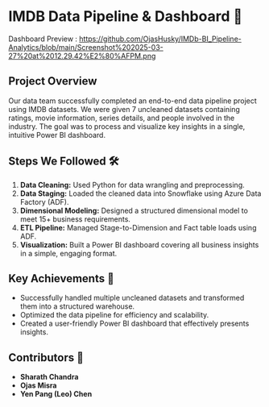 # IMDB Data Pipeline & Dashboard 🚀

Dashboard Preview : https://github.com/OjasHusky/IMDb-BI_Pipeline-Analytics/blob/main/Screenshot%202025-03-27%20at%2012.29.42%E2%80%AFPM.png

## Project Overview
Our data team successfully completed an end-to-end data pipeline project using IMDB datasets. We were given 7 uncleaned datasets containing ratings, movie information, series details, and people involved in the industry. The goal was to process and visualize key insights in a single, intuitive Power BI dashboard.

## Steps We Followed 🛠️
1. **Data Cleaning:** Used Python for data wrangling and preprocessing.
2. **Data Staging:** Loaded the cleaned data into Snowflake using Azure Data Factory (ADF).
3. **Dimensional Modeling:** Designed a structured dimensional model to meet 15+ business requirements.
4. **ETL Pipeline:** Managed Stage-to-Dimension and Fact table loads using ADF.
5. **Visualization:** Built a Power BI dashboard covering all business insights in a simple, engaging format.

## Key Achievements 🎯
- Successfully handled multiple uncleaned datasets and transformed them into a structured warehouse.
- Optimized the data pipeline for efficiency and scalability.
- Created a user-friendly Power BI dashboard that effectively presents insights.

## Contributors 🙌
- **Sharath Chandra**
- **Ojas Misra**
- **Yen Pang (Leo) Chen**


